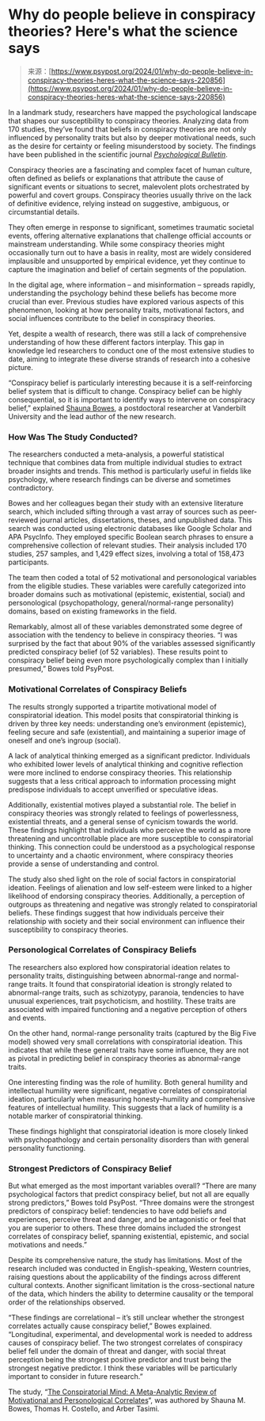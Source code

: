 <!--yml
category: 未分类
date: 2024-05-27 14:59:20
-->

# Why do people believe in conspiracy theories? Here's what the science says

> 来源：[https://www.psypost.org/2024/01/why-do-people-believe-in-conspiracy-theories-heres-what-the-science-says-220856](https://www.psypost.org/2024/01/why-do-people-believe-in-conspiracy-theories-heres-what-the-science-says-220856)

In a landmark study, researchers have mapped the psychological landscape that shapes our susceptibility to conspiracy theories. Analyzing data from 170 studies, they’ve found that beliefs in conspiracy theories are not only influenced by personality traits but also by deeper motivational needs, such as the desire for certainty or feeling misunderstood by society. The findings have been published in the scientific journal [*Psychological Bulletin*](https://psycnet.apa.org/fulltext/2023-79252-001.html).

Conspiracy theories are a fascinating and complex facet of human culture, often defined as beliefs or explanations that attribute the cause of significant events or situations to secret, malevolent plots orchestrated by powerful and covert groups. Conspiracy theories usually thrive on the lack of definitive evidence, relying instead on suggestive, ambiguous, or circumstantial details.

They often emerge in response to significant, sometimes traumatic societal events, offering alternative explanations that challenge official accounts or mainstream understanding. While some conspiracy theories might occasionally turn out to have a basis in reality, most are widely considered implausible and unsupported by empirical evidence, yet they continue to capture the imagination and belief of certain segments of the population.

In the digital age, where information – and misinformation – spreads rapidly, understanding the psychology behind these beliefs has become more crucial than ever. Previous studies have explored various aspects of this phenomenon, looking at how personality traits, motivational factors, and social influences contribute to the belief in conspiracy theories.

Yet, despite a wealth of research, there was still a lack of comprehensive understanding of how these different factors interplay. This gap in knowledge led researchers to conduct one of the most extensive studies to date, aiming to integrate these diverse strands of research into a cohesive picture.

“Conspiracy belief is particularly interesting because it is a self-reinforcing belief system that is difficult to change. Conspiracy belief can be highly consequential, so it is important to identify ways to intervene on conspiracy belief,” explained [Shauna Bowes](https://shaunambowes.wixsite.com/website), a postdoctoral researcher at Vanderbilt University and the lead author of the new research.

### How Was The Study Conducted?

The researchers conducted a meta-analysis, a powerful statistical technique that combines data from multiple individual studies to extract broader insights and trends. This method is particularly useful in fields like psychology, where research findings can be diverse and sometimes contradictory.

Bowes and her colleagues began their study with an extensive literature search, which included sifting through a vast array of sources such as peer-reviewed journal articles, dissertations, theses, and unpublished data. This search was conducted using electronic databases like Google Scholar and APA PsycInfo. They employed specific Boolean search phrases to ensure a comprehensive collection of relevant studies. Their analysis included 170 studies, 257 samples, and 1,429 effect sizes, involving a total of 158,473 participants.

The team then coded a total of 52 motivational and personological variables from the eligible studies. These variables were carefully categorized into broader domains such as motivational (epistemic, existential, social) and personological (psychopathology, general/normal-range personality) domains, based on existing frameworks in the field.

Remarkably, almost all of these variables demonstrated some degree of association with the tendency to believe in conspiracy theories. “I was surprised by the fact that about 90% of the variables assessed significantly predicted conspiracy belief (of 52 variables). These results point to conspiracy belief being even more psychologically complex than I initially presumed,” Bowes told PsyPost.

### Motivational Correlates of Conspiracy Beliefs

The results strongly supported a tripartite motivational model of conspiratorial ideation. This model posits that conspiratorial thinking is driven by three key needs: understanding one’s environment (epistemic), feeling secure and safe (existential), and maintaining a superior image of oneself and one’s ingroup (social).

A lack of analytical thinking emerged as a significant predictor. Individuals who exhibited lower levels of analytical thinking and cognitive reflection were more inclined to endorse conspiracy theories. This relationship suggests that a less critical approach to information processing might predispose individuals to accept unverified or speculative ideas.

Additionally, existential motives played a substantial role. The belief in conspiracy theories was strongly related to feelings of powerlessness, existential threats, and a general sense of cynicism towards the world. These findings highlight that individuals who perceive the world as a more threatening and uncontrollable place are more susceptible to conspiratorial thinking. This connection could be understood as a psychological response to uncertainty and a chaotic environment, where conspiracy theories provide a sense of understanding and control.

The study also shed light on the role of social factors in conspiratorial ideation. Feelings of alienation and low self-esteem were linked to a higher likelihood of endorsing conspiracy theories. Additionally, a perception of outgroups as threatening and negative was strongly related to conspiratorial beliefs. These findings suggest that how individuals perceive their relationship with society and their social environment can influence their susceptibility to conspiracy theories.

### Personological Correlates of Conspiracy Beliefs

The researchers also explored how conspiratorial ideation relates to personality traits, distinguishing between abnormal-range and normal-range traits. It found that conspiratorial ideation is strongly related to abnormal-range traits, such as schizotypy, paranoia, tendencies to have unusual experiences, trait psychoticism, and hostility. These traits are associated with impaired functioning and a negative perception of others and events.

On the other hand, normal-range personality traits (captured by the Big Five model) showed very small correlations with conspiratorial ideation. This indicates that while these general traits have some influence, they are not as pivotal in predicting belief in conspiracy theories as abnormal-range traits.

One interesting finding was the role of humility. Both general humility and intellectual humility were significant, negative correlates of conspiratorial ideation, particularly when measuring honesty–humility and comprehensive features of intellectual humility. This suggests that a lack of humility is a notable marker of conspiratorial thinking.

These findings highlight that conspiratorial ideation is more closely linked with psychopathology and certain personality disorders than with general personality functioning.

### Strongest Predictors of Conspiracy Belief

But what emerged as the most important variables overall? “There are many psychological factors that predict conspiracy belief, but not all are equally strong predictors,” Bowes told PsyPost. “Three domains were the strongest predictors of conspiracy belief: tendencies to have odd beliefs and experiences, perceive threat and danger, and be antagonistic or feel that you are superior to others. These three domains included the strongest correlates of conspiracy belief, spanning existential, epistemic, and social motivations and needs.”

Despite its comprehensive nature, the study has limitations. Most of the research included was conducted in English-speaking, Western countries, raising questions about the applicability of the findings across different cultural contexts. Another significant limitation is the cross-sectional nature of the data, which hinders the ability to determine causality or the temporal order of the relationships observed.

“These findings are correlational – it’s still unclear whether the strongest correlates actually cause conspiracy belief,” Bowes explained. “Longitudinal, experimental, and developmental work is needed to address causes of conspiracy belief. The two strongest correlates of conspiracy belief fell under the domain of threat and danger, with social threat perception being the strongest positive predictor and trust being the strongest negative predictor. I think these variables will be particularly important to consider in future research.”

The study, “[The Conspiratorial Mind: A Meta-Analytic Review of Motivational and Personological Correlates](https://doi.org/10.1037/bul0000392)“, was authored by Shauna M. Bowes, Thomas H. Costello, and Arber Tasimi.